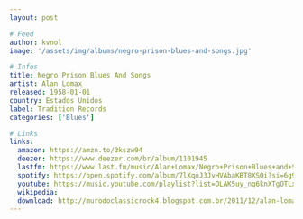 ```yaml
---
layout: post

# Feed
author: kvnol
image: '/assets/img/albums/negro-prison-blues-and-songs.jpg'

# Infos
title: Negro Prison Blues And Songs
artist: Alan Lomax
released: 1958-01-01
country: Estados Unidos
label: Tradition Records
categories: ['Blues']

# Links
links:
  amazon: https://amzn.to/3kszw94
  deezer: https://www.deezer.com/br/album/1101945
  lastfm: https://www.last.fm/music/Alan+Lomax/Negro+Prison+Blues+and+Songs
  spotify: https://open.spotify.com/album/7lXqoJ3JvHVAbaKBT8XSQi?si=6g9hjE3OQqeODJwpcrbl_w
  youtube: https://music.youtube.com/playlist?list=OLAK5uy_nq6knXTgOTLxknjIOLs7JjIWF84Hskdes
  wikipedia:
  download: http://murodoclassicrock4.blogspot.com.br/2011/12/alan-lomax-negro-prison-blues-songs.html
---
```

